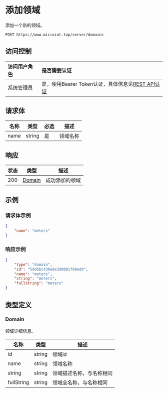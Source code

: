 # 添加领域

添加一个新的领域。

``` HTTP
POST https://www.microiot.top/server/domains
```
## 访问控制

| 访问用户角色 | 是否需要认证                                 |
| :----------- | :------------------------------------------- |
| 系统管理员   | 是，使用Bearer Token认证，具体信息见[REST API认证](../api.md) |


## 请求体

| 名称 | 类型   | 必选 | 描述     |
| ---- | ------ | ---- | -------- |
| name | string | 是   | 领域名称 |



## 响应

| 状态 | 类型              | 描述           |
| ---- | ----------------- | -------------- |
| 200  | [Domain](#domain) | 成功添加的领域 |



## 示例

### 请求体示例

``` JSON
{
    "name": "meters"
}
```

### 响应示例

``` JSON
{
    "type": "domain",
    "id": "5ddbbc430e8e3d0001f60ed9",
    "name": "meters",
    "string": "meters",
    "fullString": "meters"
}
```

## 类型定义

### Domain

领域详细信息。

| 名称     | 类型   | 描述   |
| -------- | ------ | ------ |
| id       | string | 领域id |
| name | string | 领域名称   |
| string | string | 领域描述名称，与名称相同 |
| fullString | string | 领域全名称，与名称相同 |

